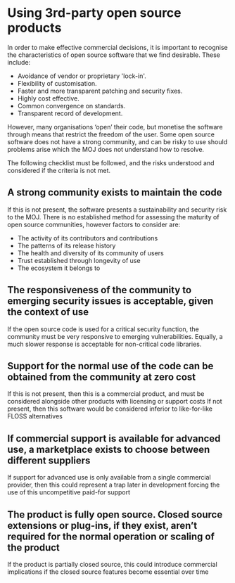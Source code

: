 # Using 3rd-party open source products

In order to make effective commercial decisions, it is important to recognise the characteristics of open source software that we find desirable. These include:

* Avoidance of vendor or proprietary 'lock-in'.
* Flexibility of customisation.
* Faster and more transparent patching and security fixes.
* Highly cost effective.
* Common convergence on standards.
* Transparent record of development.

However, many organisations ‘open’ their code, but monetise the software through means that restrict the freedom of the user. Some open source software does not have a strong community, and can be risky to use should problems arise which the MOJ does not understand how to resolve.

The following checklist must be followed, and the risks understood and considered if the criteria is not met.

## A strong community exists to maintain the code

If this is not present, the software presents a sustainability and security risk to the MOJ. There is no established method for assessing the maturity of open source communities, however factors to consider are:

- The activity of its contributors and contributions
- The patterns of its release history
- The health and diversity of its community of users
- Trust established through longevity of use
- The ecosystem it belongs to

## The responsiveness of the community to emerging security issues is acceptable, given the context of use

If the open source code is used for a critical security function, the community must be very responsive to emerging vulnerabilities. Equally, a much slower response is acceptable for non-critical code libraries.  

## Support for the normal use of the code can be obtained from the community at zero cost

If this is not present, then this is a commercial product, and must be considered alongside other products with licensing or support costs
If not present, then this software would be considered inferior to like-for-like FLOSS alternatives 

## If commercial support is available for advanced use, a marketplace exists to choose between different suppliers

If support for advanced use is only available from a single commercial provider, then this could represent a trap later in development forcing the use of this uncompetitive paid-for support

## The product is fully open source. Closed source extensions or plug-ins, if they exist, aren’t required for the normal operation or scaling of the product 

If the product is partially closed source, this could introduce commercial implications if the closed source features become essential over time
